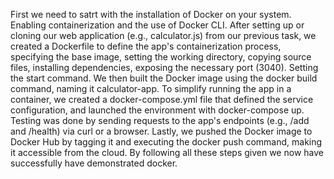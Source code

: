 First we need to satrt with the installation of Docker on your system.
Enabling containerization and the use of Docker CLI. 
After setting up or cloning our web application (e.g., calculator.js) from our previous task, we created a Dockerfile to define the app's containerization process, specifying the base image, setting the working directory, copying source files, installing dependencies, exposing the necessary port (3040).
Setting the start command. We then built the Docker image using the docker build command, naming it calculator-app. To simplify running the app in a container, we created a docker-compose.yml file that defined the service configuration, and launched the environment with docker-compose up. Testing was done by sending requests to the app's endpoints (e.g., /add and /health) via curl or a browser. Lastly, we pushed the Docker image to Docker Hub by tagging it and executing the docker push command, making it accessible from the cloud.
By following all these steps given we now have successfully have demonstrated docker.